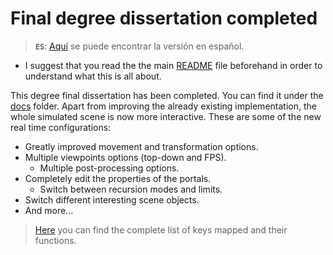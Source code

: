# Final degree dissertation completed
> **`ES`**: [Aquí](https://github.com/dimateos/TFG_Portals/blob/master/ReleaseNotes/1-DissertationCompleted-ES.md) se puede encontrar la versión en español.

* I suggest that you read the the main [README](https://github.com/dimateos/TFG_Portals) file beforehand in order to understand what this is all about.

This degree final dissertation has been completed. You can find it under the [docs](https://github.com/dimateos/TFG_Portals/tree/master/Docs) folder. Apart from improving the already existing implementation, the whole simulated scene is now more interactive. These are some of the new real time configurations:

* Greatly improved movement and transformation options.
* Multiple viewpoints options (top-down and FPS).
	* Multiple post-processing options.
* Completely edit the properties of the portals.
	* Switch between recursion modes and limits.
* Switch different interesting scene objects.
* And more...

> [Here](https://github.com/dimateos/TFG_Portals/blob/master/Docs/Mapping%20-%20EN.md) you can find the complete list of keys mapped and their functions.
